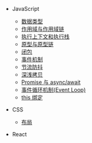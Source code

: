 - JavaScript

  - [数据类型](/blog/dataType.md)
  - [作用域与作用域链](/blog/scope.md)
  - [执行上下文和执行栈](/blog/executionContext.md)
  - [原型与原型链](/blog/prototype.md)
  - [闭包](/blog/closure.md)
  - [事件机制](/blog/eventMechanism.md)
  - [节流防抖](/blog/throttleAndDebounce.md)
  - [深浅拷贝](/blog/copy.md)
  - [Promise 与 async/await](/blog/async.md)
  - [事件循环机制(Event Loop)](/blog/eventLoop.md)
  - [this 绑定](/blog/this.md)

- CSS

  - [布局](/blog/layout.md)

- React
<!-- - [react 生命周期] -->
